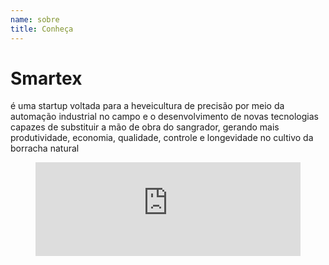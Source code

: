 ```yaml
---
name: sobre
title: Conheça
---
```


# Smartex
é uma startup voltada para a heveicultura de precisão por meio da automação industrial no campo e o desenvolvimento de novas tecnologias capazes de substituir a mão de obra do sangrador, gerando mais produtividade, economia, qualidade, controle e longevidade no cultivo da borracha natural

<figure class="video_container">
  <iframe src="https://www.youtube.com/embed/p4DAHWZQwh0" frameborder="0" allowfullscreen="true" width="100%" height="auto > </iframe>
</figure>

Nossa missão é viabilizar um modelo de negócio que transforme a "propriedade do heveicultor" em uma verdadeira unidade produtora de borracha, "o Seringal” em um chão de fábrica e as "sangrias" em um processo automatizado de explotação de látex, de forma prática, sustentável e muito atraente economicamente.
